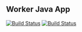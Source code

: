 ## Worker Java App

[![Build Status](http://34.65.106.58:8080/buildStatus/icon?job=instavote%2Fworker-build&subject=Build&color=blue)](http://34.65.68.51:8080/job/instavote/job/worker-build/)
[![Build Status](http://34.65.106.58:8080/buildStatus/icon?job=instavote%2Fworker-test&subject=UnitTest&color=pink)](http://34.65.68.51:8080/job/instavote/job/worker-test/)
